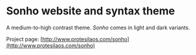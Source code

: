 # Sonho website and syntax theme

A medium-to-high contrast theme. *Sonho* comes in light and dark variants.

Project page: [http://www.protesilaos.com/sonho](http://www.protesilaos.com/sonho)
